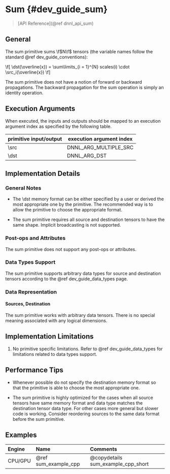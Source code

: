 Sum {#dev_guide_sum}
====================

>
> [API Reference](@ref dnnl_api_sum)
>

## General

The sum primitive sums \f$N\f$ tensors (the variable names follow the standard
@ref dev_guide_conventions):

\f[
    \dst(\overline{x}) =
        \sum\limits_{i = 1}^{N}
        scales(i) \cdot
        \src_i(\overline{x})
\f]

The sum primitive does not have a notion of forward or backward propagations.
The backward propagation for the sum operation is simply an identity operation.

## Execution Arguments

When executed, the inputs and outputs should be mapped to an execution
argument index as specified by the following table.

| primitive input/output | execution argument index |
| ---                    | ---                      |
| \src                   | DNNL_ARG_MULTIPLE_SRC    |
| \dst                   | DNNL_ARG_DST             |

## Implementation Details

### General Notes

 * The \dst memory format can be either specified by a user or derived
   the most appropriate one by the primitive. The recommended way is to allow
   the primitive to choose the appropriate format.

 * The sum primitive requires all source and destination tensors to have the
   same shape.
   Implicit broadcasting is not supported.

### Post-ops and Attributes

The sum primitive does not support any post-ops or attributes.

### Data Types Support

The sum primitive supports arbitrary data types for source and destination
tensors according to the @ref dev_guide_data_types page.

### Data Representation

#### Sources, Destination

The sum primitive works with arbitrary data tensors. There is no special
meaning associated with any logical dimensions.


## Implementation Limitations

1. No primitive specific limitations. Refer to @ref dev_guide_data_types for
   limitations related to data types support.


## Performance Tips

 * Whenever possible do not specify the destination memory format so that the
   primitive is able to choose the most appropriate one.

 * The sum primitive is highly optimized for the cases when all source tensors
   have same memory format and data type matches the destination tensor data
   type. For other cases more general but slower code is working. Consider
   reordering sources to the same data format before the sum primitive.

## Examples

| Engine  | Name                 | Comments
| :--     | :--                  | :--
| CPU/GPU | @ref sum_example_cpp | @copydetails sum_example_cpp_short
